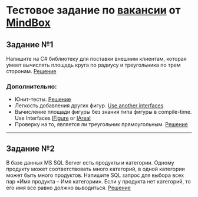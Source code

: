 # Тестовое задание по [вакансии](https://hh.ru/vacancy/69958660) от [MindBox](https://mindbox.ru/)

## Задание №1
Напишите на C# библиотеку для поставки внешним клиентам, которая умеет вычислять площадь круга по радиусу и треугольника по трем сторонам.
[Решение](/src)
### Дополнительно:

- Юнит-тесты. [Решение](/tests)
- Легкость добавления других фигур. [Use another interfaces](/src/Interfaecs)
- Вычисление площади фигуры без знания типа фигуры в compile-time. Use Interfaces [IFigure](/src/Interfaces/IFigure.cs) or [IAreal](/src/Interfaces/IAreal.cs)
- Проверку на то, является ли треугольник прямоугольным. [Решение](/src/SimpleFigures/Triangle.cs#L37)

---

## Задание №2
В базе данных MS SQL Server есть продукты и категории. Одному продукту может соответствовать много категорий, в одной категории может быть много продуктов. Напишите SQL запрос для выбора всех пар «Имя продукта – Имя категории». Если у продукта нет категорий, то его имя все равно должно выводиться.
[Решение](https://pastebin.com/p0X3qnn9)
